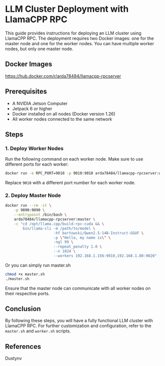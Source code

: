# LLM Cluster Deployment with LlamaCPP RPC

This guide provides instructions for deploying an LLM cluster using LlamaCPP RPC. The deployment requires two Docker images: one for the master node and one for the worker nodes. You can have multiple worker nodes, but only one master node.

## Docker Images

https://hub.docker.com/r/arda78484/llamacpp-rpcserver

## Prerequisites
- A NVIDIA Jetson Computer
- Jetpack 6 or higher
- Docker installed on all nodes (Docker version 1.26)
- All worker nodes connected to the same network

## Steps

### 1. Deploy Worker Nodes

Run the following command on each worker node. Make sure to use different ports for each worker:

```sh
docker run -e RPC_PORT=9010 -p 9010:9010 arda78484/llamacpp-rpcserver:worker
```

Replace `9010` with a different port number for each worker node.

### 2. Deploy Master Node

```sh
docker run --rm -it \
    -p 9090:9090 \
    --entrypoint /bin/bash \
    arda78484/llamacpp-rpcserver:master \
    -c "cd /opt/llama.cpp/build-rpc-cuda && \
        bin/llama-cli -m /path/to/model \
                      -hf bartowski/Qwen2.5-14B-Instruct-GGUF \
                      -p \"Hello, my name is\" \
                      -ngl 99 \
                      --repeat_penalty 1.0 \
                      --n 1024 \
                      --workers 192.168.1.156:9010,192.168.1.80:9020"
```

Or you can simply run master.sh

```sh
chmod +x master.sh
./master.sh
```

Ensure that the master node can communicate with all worker nodes on their respective ports.

## Conclusion

By following these steps, you will have a fully functional LLM cluster with LlamaCPP RPC. For further customization and configuration, refer to the `master.sh` and `worker.sh` scripts.

## References

Dustynv